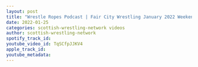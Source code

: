 ```yaml
---
layout: post
title: "Wrestle Ropes Podcast | Fair City Wrestling January 2022 Weekender Preview with Kevin Williams"
date: 2022-01-25
categories: scottish-wrestling-network videos
author: scottish-wrestling-network
spotify_track_id: 
youtube_video_id: TqSCfpJJKV4
apple_track_id: 
youtube_metadata: 
---
```

